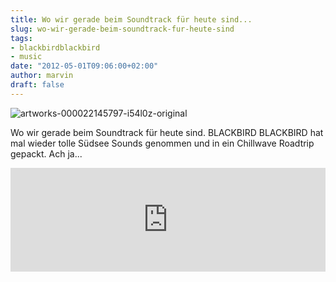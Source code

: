 ```yaml
---
title: Wo wir gerade beim Soundtrack für heute sind...
slug: wo-wir-gerade-beim-soundtrack-fur-heute-sind
tags:
- blackbirdblackbird
- music
date: "2012-05-01T09:06:00+02:00"
author: marvin
draft: false
---
```

![artworks-000022145797-i54l0z-original](/images/artworks-000022145797-i54l0z-original.jpg)

Wo wir gerade beim Soundtrack für heute sind. BLACKBIRD BLACKBIRD hat
mal wieder tolle Südsee Sounds genommen und in ein Chillwave Roadtrip
gepackt. Ach ja...

<iframe width="100%" height="166" scrolling="no" frameborder="no" src="http://w.soundcloud.com/player/?url=http%3A%2F%2Fapi.soundcloud.com%2Ftracks%2F44049858&amp;auto_play=false&amp;show_artwork=true&amp;color=3366cc"></iframe>